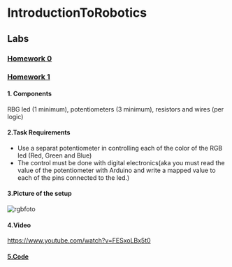 # IntroductionToRobotics
## Labs
### [Homework 0](https://github.com/marianeacsu/IntroductionToRobotics/tree/main/Lab1)
### [Homework 1](https://github.com/marianeacsu/IntroductionToRobotics/tree/main/hw2)

#### 1. Components

RBG led (1 minimum), potentiometers (3 minimum), resistors and wires (per logic)

#### 2.Task Requirements

- Use a separat potentiometer in controlling each of the color of the RGB led (Red, Green and Blue)
- The control must be done with digital electronics(aka you must read the value of the potentiometer with Arduino
 and write a mapped value to each of the pins connected to the led.)

#### 3.Picture of the setup

![rgbfoto](https://user-images.githubusercontent.com/58784210/138951953-d30e55f6-c280-4114-9c62-aad667f55486.jpeg)


#### 4.Video 

https://www.youtube.com/watch?v=FESxoLBx5t0


#### [5.Code](https://github.com/marianeacsu/IntroductionToRobotics/blob/main/hw2/try.ino)


